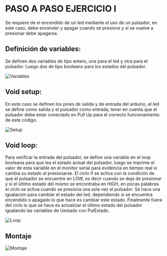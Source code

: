 # PASO A PASO EJERCICIO I
Se requiere de el encendido de un led mediante el uso de un pulsador, en este caso, debe encender y apagar cuando se presione y si se vuelve a presionar debe apagarse.

## Definición de variables:

Se definen dos variables de tipo entero, una para el led y otra para el pulsador. Luego dos de tipo booleano para los estados del pulsador.

![Variables](https://github.com/johanerre/Arduino-Retos/blob/main/IMÁGENES/Captura%20de%20pantalla%202025-09-06%20205309.png)

## Void setup:

En este caso se definen los pines de salida y de entrada del arduino, el led se define como salida y el pulsador como entrada, tener en cuenta que el pulsador debe estar conectado en Pull Up para el correcto funcionamiento de este código.

![Setup](https://github.com/johanerre/Arduino-Retos/blob/main/IMÁGENES/Captura%20de%20pantalla%202025-09-06%20212901.png)

## Void loop:

Para verificar la entrada del pulsador, se define una variable en el loop booleana para que lea el estado actual del pulsador, luego se imprime el valor de esta variable en el monitor serial para evidencia en tiempo real si cambia su estado al presionarse. El ciclo if se activa con la condición de que el pulsador se encuentre en LOW, es decir cuando se deja de presionar y sí el último estado del mismo se encontraba en HIGH, en pocas palabras el ciclo se activa cuando se presiona una sola vez el pulsador. Se hace una igualación para cambiar el estado del led, dependiendo si se encuentra encendido o apagado lo que hace es cambiar este estado. Finalmente fuera del ciclo lo que se hace es actualizar el último estado del pulsador igualando las variables de Uestado con PulEstado.

![Loop](https://github.com/johanerre/Arduino-Retos/blob/main/IMÁGENES/Captura%20de%20pantalla%202025-09-06%20212332.png)

## Montaje

![Montaje](https://github.com/johanerre/Arduino-Retos/blob/main/IMÁGENES/Captura%20de%20pantalla%202025-09-06%20221143.png)